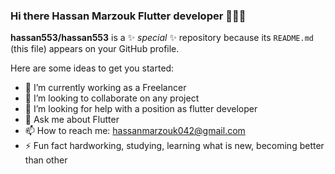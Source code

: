 ### Hi there Hassan Marzouk Flutter developer 👋👋👋


**hassan553/hassan553** is a ✨ _special_ ✨ repository because its `README.md` (this file) appears on your GitHub profile.

Here are some ideas to get you started:

- 🔭 I’m currently working as a Freelancer
- 👯 I’m looking to collaborate on any project
- 🤔 I’m looking for help with a position as flutter developer
- 💬 Ask me about Flutter
- 📫 How to reach me: hassanmarzouk042@gmail.com
- ⚡ Fun fact hardworking, studying, learning what is new, becoming better than other


